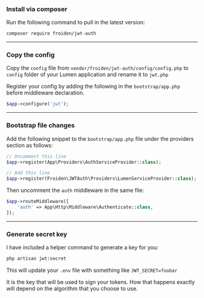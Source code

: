 ### Install via composer

Run the following command to pull in the latest version:

```bash
composer require froiden/jwt-auth
```

-------------------------------------------------------------------------------

### Copy the config

Copy the `config` file from `vendor/froiden/jwt-auth/config/config.php` to `config` folder of your Lumen application and rename it to `jwt.php`

Register your config by adding the following in the `bootstrap/app.php` before middleware declaration.

```php
$app->configure('jwt');
```

-------------------------------------------------------------------------------

### Bootstrap file changes

Add the following snippet to the `bootstrap/app.php` file under the providers section as follows:

```php
// Uncomment this line
$app->register(App\Providers\AuthServiceProvider::class);

// Add this line
$app->register(Froiden\JWTAuth\Providers\LumenServiceProvider::class);
```

Then uncomment the `auth` middleware in the same file:

```php
$app->routeMiddleware([
    'auth' => App\Http\Middleware\Authenticate::class,
]);
```

-------------------------------------------------------------------------------

### Generate secret key

I have included a helper command to generate a key for you:

```bash
php artisan jwt:secret
```

This will update your `.env` file with something like `JWT_SECRET=foobar`

It is the key that will be used to sign your tokens. How that happens exactly will depend
on the algorithm that you choose to use.
